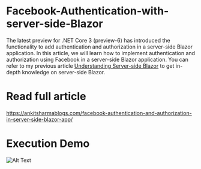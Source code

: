 # Facebook-Authentication-with-server-side-Blazor
The latest preview for .NET Core 3 (preview-6) has introduced the functionality to add authentication and authorization in a server-side Blazor application. In this article, we will learn how to implement authentication and authorization using Facebook in a server-side Blazor application. You can refer to my previous article [Understanding Server-side Blazor](https://ankitsharmablogs.com/understanding-server-side-blazor/) to get in-depth knowledge on server-side Blazor.

# Read full article
https://ankitsharmablogs.com/facebook-authentication-and-authorization-in-server-side-blazor-app/

# Execution Demo
![Alt Text](https://ankitsharmablogs.com/wp-content/uploads/2019/06/BlazorFbAuthExec.gif)
